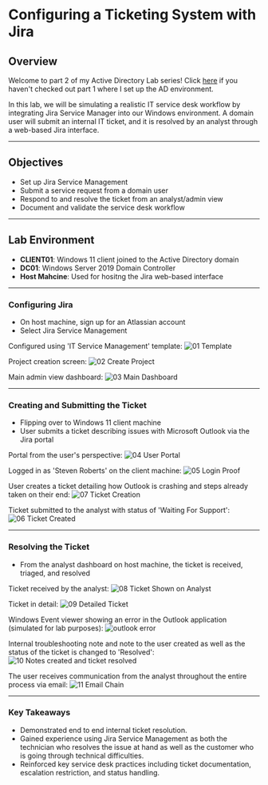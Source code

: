 # Configuring a Ticketing System with Jira

## Overview
Welcome to part 2 of my Active Directory Lab series! Click [here](https://github.com/seanmarcus1/Active-Directory-Lab-Setup) if you haven't checked out part 1 where I set up the AD environment. 

In this lab, we will be simulating a realistic IT service desk workflow by integrating Jira Service Manager into our Windows environment. A domain user will submit an internal IT ticket, and it is resolved by an analyst through a web-based Jira interface.

---

## Objectives
- Set up Jira Service Management
- Submit a service request from a domain user
- Respond to and resolve the ticket from an analyst/admin view
- Document and validate the service desk workflow

---

## Lab Environment
- **CLIENT01**: Windows 11 client joined to the Active Directory domain
- **DC01**: Windows Server 2019 Domain Controller
- **Host Mahcine**: Used for hositng the Jira web-based interface

---

### Configuring Jira
- On host machine, sign up for an Atlassian account
- Select Jira Service Management


Configured using 'IT Service Management' template: ![01  Template](https://github.com/user-attachments/assets/48a32536-a4d7-4da1-8d89-0c9328bfd898)

Project creation screen: ![02  Create Project](https://github.com/user-attachments/assets/41f46dcd-7d15-4546-a331-a33c5ecff270)

Main admin view dashboard: ![03  Main Dashboard](https://github.com/user-attachments/assets/55abf993-b1cd-4a66-808d-8ee41344281c)

---

### Creating and Submitting the Ticket
- Flipping over to Windows 11 client machine
- User submits a ticket describing issues with Microsoft Outlook via the Jira portal

Portal from the user's perspective: ![04  User Portal](https://github.com/user-attachments/assets/392b58a6-c3fc-48f3-8c50-80afd3dea65b)

Logged in as 'Steven Roberts' on the client machine: ![05  Login Proof](https://github.com/user-attachments/assets/21402de7-0085-4bb6-ac30-e37f7674abbb)

User creates a ticket detailing how Outlook is crashing and steps already taken on their end: ![07  Ticket Creation](https://github.com/user-attachments/assets/62fa3d30-6a0b-4448-ae30-be55c7fef49e)

Ticket submitted to the analyst with status of 'Waiting For Support': ![06  Ticket Created](https://github.com/user-attachments/assets/c7058158-aa6e-42a9-bb98-98c536a475e6)

---

### Resolving the Ticket
- From the analyst dashboard on host machine, the ticket is received, triaged, and resolved

Ticket received by the analyst: ![08  Ticket Shown on Analyst](https://github.com/user-attachments/assets/15ad0493-ae24-4a67-9195-cd8d25cb3092)

Ticket in detail: ![09  Detailed Ticket](https://github.com/user-attachments/assets/354b943a-c063-4633-be95-882ce8b55b07)

Windows Event viewer showing an error in the Outlook application (simulated for lab purposes): ![outlook error](https://github.com/user-attachments/assets/65085265-3aa9-4db3-9fb4-9be129369590)

Internal troubleshooting note and note to the user created as well as the status of the ticket is changed to 'Resolved': ![10  Notes created and ticket resolved](https://github.com/user-attachments/assets/9744b0eb-bd58-43d2-b813-cc7e3617bcbc)

The user receives communication from the analyst throughout the entire process via email: ![11  Email Chain](https://github.com/user-attachments/assets/070438f1-1193-4f14-8739-671b65c8a1df)

---

### Key Takeaways
- Demonstrated end to end internal ticket resolution.
- Gained experience using Jira Service Management as both the technician who resolves the issue at hand as well as the customer who is going through technical difficulties.
- Reinforced key service desk practices including ticket documentation, escalation restriction, and status handling.
